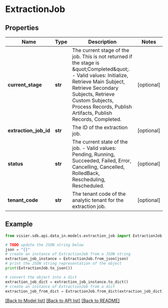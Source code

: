 # ExtractionJob


## Properties

Name | Type | Description | Notes
------------ | ------------- | ------------- | -------------
**current_stage** | **str** | The current stage of the job. This is not returned if the stage is \&quot;Completed\&quot;.  - Valid values: Initialize, Retrieve Main Subject, Retrieve Secondary Subjects, Retrieve Custom Subjects, Process Records, Publish Artifacts, Publish Records, Completed. | [optional] 
**extraction_job_id** | **str** | The ID of the extraction job. | [optional] 
**status** | **str** | The current state of the job.  - Valid values: Pending, Running, Succeeded, Failed, Error, Cancelling, Cancelled, RolledBack, Rescheduling, Rescheduled. | [optional] 
**tenant_code** | **str** | The tenant code of the analytic tenant for the extraction job. | [optional] 

## Example

```python
from visier.sdk.api.data_in.models.extraction_job import ExtractionJob

# TODO update the JSON string below
json = "{}"
# create an instance of ExtractionJob from a JSON string
extraction_job_instance = ExtractionJob.from_json(json)
# print the JSON string representation of the object
print(ExtractionJob.to_json())

# convert the object into a dict
extraction_job_dict = extraction_job_instance.to_dict()
# create an instance of ExtractionJob from a dict
extraction_job_from_dict = ExtractionJob.from_dict(extraction_job_dict)
```
[[Back to Model list]](../README.md#documentation-for-models) [[Back to API list]](../README.md#documentation-for-api-endpoints) [[Back to README]](../README.md)


